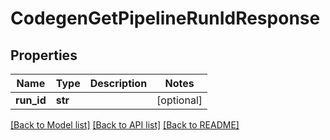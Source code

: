 # CodegenGetPipelineRunIdResponse

## Properties
Name | Type | Description | Notes
------------ | ------------- | ------------- | -------------
**run_id** | **str** |  | [optional] 

[[Back to Model list]](../README.md#documentation-for-models) [[Back to API list]](../README.md#documentation-for-api-endpoints) [[Back to README]](../README.md)



